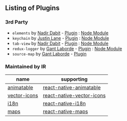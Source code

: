 ## Listing of Plugins

### 3rd Party
* `elements` by [Nadir Dabit](https://github.com/dabit3) - [Plugin](https://github.com/dabit3/ignite-elements) : [Node Module](https://github.com/react-native-community/react-native-elements)
* `keychain` by [Justin Lane](https://github.com/juddey) - [Plugin](https://github.com/juddey/ignite-keychain) : [Node Module](https://github.com/oblador/react-native-keychain)
* `tab-view` by [Nadir Dabit](https://github.com/dabit3) - [Plugin](https://github.com/dabit3/ignite-tab-view) : [Node Module](https://github.com/react-native-community/react-native-tab-view)
* `redux-logger` by [Gant Laborde](https://github.com/gantman) - [Plugin](https://github.com/GantMan/ignite-redux-logger) : [Node Module](https://github.com/evgenyrodionov/redux-logger)
* `source-map` by [Gant Laborde](https://github.com/gantman) - [Plugin](https://github.com/GantMan/ignite-source-map)

### Maintained by IR

name | supporting
-----|-----------
[animatable](https://github.com/infinitered/ignite-animatable) | [react-native-animatable](https://github.com/oblador/react-native-animatable)
[vector-icons](https://github.com/infinitered/ignite-vector-icons) | [react-native-vector-icons](https://github.com/oblador/react-native-vector-icons)
[i18n](https://github.com/infinitered/ignite-i18n) | [react-native-i18n](https://github.com/AlexanderZaytsev/react-native-i18n)
[maps](https://github.com/infinitered/ignite-maps) | [react-native-maps](https://github.com/airbnb/react-native-maps)
